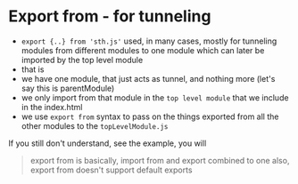 # Export from - for tunneling
- `export {..} from 'sth.js'` used, in many cases, mostly for tunneling modules from different modules to one module which can later be imported by the top level module
- that is
- we have one module, that just acts as tunnel, and nothing more (let's say this is parentModule)
- we only import from that module in the `top level module` that we include in the index.html
- we use `export from` syntax to pass on the things exported from all the other modules to the `topLevelModule.js`

If you still don't understand, see the example, you will

> export from is basically, import from and export combined to one
> also, export from doesn't support default exports